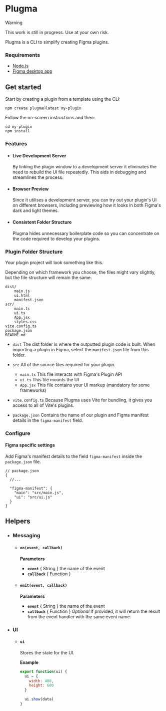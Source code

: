 # Plugma

> [!WARNING]
> This work is still in progress. Use at your own risk.

Plugma is a CLI to simplify creating Figma plugins.

### Requirements

- [Node.js](https://nodejs.org/en)
- [Figma desktop app](https://www.figma.com/downloads/)

## Get started

Start by creating a plugin from a template using the CLI:

```shell
npm create plugma@latest my-plugin
```

Follow the on-screen instructions and then:

```shell
cd my-plugin
npm install
```

### Features

- #### Live Development Server

  By linking the plugin window to a development server it eliminates the need to rebuild the UI file repeatedly. This aids in debugging and streamlines the process.

- #### Browser Preview

  Since it utilises a development server, you can try out your plugin's UI on different browsers, including previewing how it looks in both Figma's dark and light themes.

- #### Consistent Folder Structure

  Plugma hides unnecessary boilerplate code so you can concentrate on the code required to develop your plugins.

### Plugin Folder Structure

Your plugin project will look something like this.

Depending on which framework you choose, the files might vary slightly, but the file structure will remain the same.

```
dist/
    main.js
    ui.html
    manifest.json
scr/
    main.ts
    ui.ts
    App.jsx
    styles.css
vite.config.ts
package.json
README.md
```

- `dist` The dist folder is where the outputted plugin code is built. When importing a plugin in Figma, select the `manifest.json` file from this folder.

- `src` All of the source files required for your plugin.

  - `main.ts` This file interacts with Figma's Plugin API
  - `ui.ts` This file mounts the UI
  - `App.jsx` This file contains your UI markup (mandatory for some frameworks)

- `vite.config.ts` Because Plugma uses Vite for bundling, it gives you access to all of Vite's plugins.

- `package.json` Contains the name of our plugin and Figma manifest details in the `figma-manifest` field.

### Configure

<!-- Plugma specific settings

```jsonc
// package.json
{
    "plugma": {
        "framework": "svelte"
    }
}
``` -->

#### Figma specific settings

Add Figma's manifest details to the field `figma-manifest` inside the `package.json` file.

```jsonc
// package.json
{
  //...

  "figma-manifest": {
    "main": "src/main.js",
    "ui": "src/ui.js"
  }
}
```

## Helpers

- ### Messaging

  - #### `on(event, callback)`

    **Parameters**

    - **`event`** { String } the name of the event
    - **`callback`** { Function }

  - #### `emit(event, callback)`

    **Parameters**

    - **`event`** { String } the name of the event
    - **`callback`** { Function } _Optional_ If provided, it will return the result from the event handler with the same event name.

- ### UI

  - #### `ui`

    Stores the state for the UI.

    **Example**

    ```js
    export function(ui) {
      ui = {
        width: 400,
        height: 600
      }

      ui.show(data)
    }
    ```
